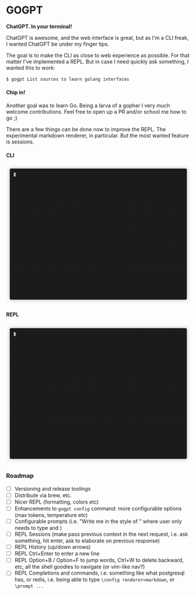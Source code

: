 GOGPT
===

**ChatGPT. In your terminal!**

ChatGPT is awesome, and the web interface is great, but as I'm a CLI freak, I wanted ChatGPT be under my finger tips.

The goal is to make the CLI as close to web experience as possible. For that matter I've implemented a REPL. But in case I need quickly ask something, I wanted this to work:

```bash
$ gogpt List sources to learn golang interfaces
```

#### Chip in!

Another goal was to learn Go. Being a larva of a gopher I very much welcome contributions. Feel free to open up a PR and/or school me how to go ;)

There are a few things can be done now to improve the REPL. The experimental markdown renderer, in particular. But the most wanted feature is sessions.

#### CLI

![](./.github/gogpt.gif)

#### REPL

![](./.github/repl.gif)

### Roadmap

- [ ] Versioning and release toolings
- [ ] Distribute via brew, etc.
- [ ] Nicer REPL (formatting, colors etc)
- [ ] Enhancements to `gogpt config` command: more configurable options (max tokens, temperature etc)
- [ ] Configurable prompts (i.e. "Write me <foo> in the style of <bar>" where user only needs to type <foo> and <bar>)
- [ ] REPL Sessions (make pass previous context in the next request, i.e. ask something, hit enter, ask to elaborate on previous response)
- [ ] REPL History (up/down arrows)
- [ ] REPL Ctrl+Enter to enter a new line
- [ ] REPL Option+B / Option+F to jump words, Ctrl+W to delete backward, etc, all the shell goodies to navigate (or vim-like nav?)
- [ ] REPL Completions and commands, i.e. something like what postgresql has, or redis, i.e. being able to type `\config renderer=markdown`, or `\prompt ...`
